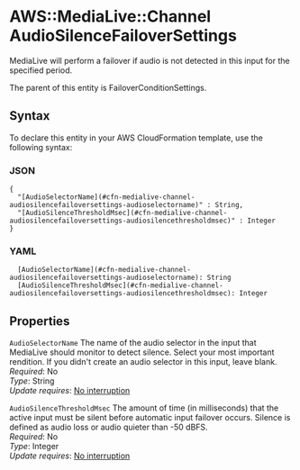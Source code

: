 # AWS::MediaLive::Channel AudioSilenceFailoverSettings<a name="aws-properties-medialive-channel-audiosilencefailoversettings"></a>

MediaLive will perform a failover if audio is not detected in this input for the specified period\.

The parent of this entity is FailoverConditionSettings\.

## Syntax<a name="aws-properties-medialive-channel-audiosilencefailoversettings-syntax"></a>

To declare this entity in your AWS CloudFormation template, use the following syntax:

### JSON<a name="aws-properties-medialive-channel-audiosilencefailoversettings-syntax.json"></a>

```
{
  "[AudioSelectorName](#cfn-medialive-channel-audiosilencefailoversettings-audioselectorname)" : String,
  "[AudioSilenceThresholdMsec](#cfn-medialive-channel-audiosilencefailoversettings-audiosilencethresholdmsec)" : Integer
}
```

### YAML<a name="aws-properties-medialive-channel-audiosilencefailoversettings-syntax.yaml"></a>

```
  [AudioSelectorName](#cfn-medialive-channel-audiosilencefailoversettings-audioselectorname): String
  [AudioSilenceThresholdMsec](#cfn-medialive-channel-audiosilencefailoversettings-audiosilencethresholdmsec): Integer
```

## Properties<a name="aws-properties-medialive-channel-audiosilencefailoversettings-properties"></a>

`AudioSelectorName` <a name="cfn-medialive-channel-audiosilencefailoversettings-audioselectorname"></a>
The name of the audio selector in the input that MediaLive should monitor to detect silence\. Select your most important rendition\. If you didn't create an audio selector in this input, leave blank\.  
_Required_: No  
_Type_: String  
_Update requires_: [No interruption](https://docs.aws.amazon.com/AWSCloudFormation/latest/UserGuide/using-cfn-updating-stacks-update-behaviors.html#update-no-interrupt)

`AudioSilenceThresholdMsec` <a name="cfn-medialive-channel-audiosilencefailoversettings-audiosilencethresholdmsec"></a>
The amount of time \(in milliseconds\) that the active input must be silent before automatic input failover occurs\. Silence is defined as audio loss or audio quieter than \-50 dBFS\.  
_Required_: No  
_Type_: Integer  
_Update requires_: [No interruption](https://docs.aws.amazon.com/AWSCloudFormation/latest/UserGuide/using-cfn-updating-stacks-update-behaviors.html#update-no-interrupt)
